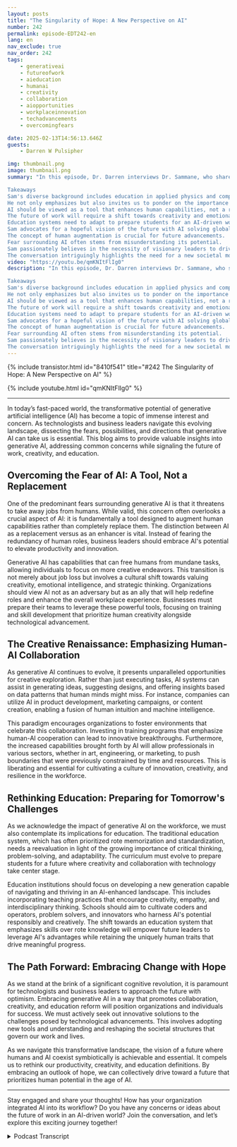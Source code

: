 ```yaml
---
layout: posts
title: "The Singularity of Hope: A New Perspective on AI"
number: 242
permalink: episode-EDT242-en
lang: en
nav_exclude: true
nav_order: 242
tags:
    - generativeai
    - futureofwork
    - aieducation
    - humanai
    - creativity
    - collaboration
    - aiopportunities
    - workplaceinnovation
    - techadvancements
    - overcomingfears

date: 2025-02-13T14:56:13.646Z
guests:
    - Darren W Pulsipher

img: thumbnail.png
image: thumbnail.png
summary: "In this episode, Dr. Darren interviews Dr. Sammane, who shares his journey from a diverse educational background in physics and computer engineering to becoming a successful entrepreneur in AI and lab testing. He discusses the motivations behind his book, 'The Singularity of Hope,' emphasizing the importance of addressing societal questions about AI rather than succumbing to fear. The dialogue explores the potential of AI to augment human capabilities, the need for a radical shift in education, and the vision for a future where technology solves pressing global issues. Ultimately, the conversation advocates for a hopeful perspective on the future of humanity in the age of AI.

Takeaways
Sam's diverse background includes education in applied physics and computer engineering.
He not only emphasizes but also invites us to ponder on the importance of asking the right questions about AI.
AI should be viewed as a tool that enhances human capabilities, not a replacement.
The future of work will require a shift towards creativity and emotional intelligence.
Education systems need to adapt to prepare students for an AI-driven world.
Sam advocates for a hopeful vision of the future with AI solving global challenges.
The concept of human augmentation is crucial for future advancements.
Fear surrounding AI often stems from misunderstanding its potential.
Sam passionately believes in the necessity of visionary leaders to drive change, inspiring us to be hopeful about the future.
The conversation intriguingly highlights the need for a new societal model in the age of AI, inviting us to be open-minded about the changes ahead."
video: "https://youtu.be/qmKNItFlIg0"
description: "In this episode, Dr. Darren interviews Dr. Sammane, who shares his journey from a diverse educational background in physics and computer engineering to becoming a successful entrepreneur in AI and lab testing. He discusses the motivations behind his book, 'The Singularity of Hope,' emphasizing the importance of addressing societal questions about AI rather than succumbing to fear. The dialogue explores the potential of AI to augment human capabilities, the need for a radical shift in education, and the vision for a future where technology solves pressing global issues. Ultimately, the conversation advocates for a hopeful perspective on the future of humanity in the age of AI.

Takeaways
Sam's diverse background includes education in applied physics and computer engineering.
He not only emphasizes but also invites us to ponder on the importance of asking the right questions about AI.
AI should be viewed as a tool that enhances human capabilities, not a replacement.
The future of work will require a shift towards creativity and emotional intelligence.
Education systems need to adapt to prepare students for an AI-driven world.
Sam advocates for a hopeful vision of the future with AI solving global challenges.
The concept of human augmentation is crucial for future advancements.
Fear surrounding AI often stems from misunderstanding its potential.
Sam passionately believes in the necessity of visionary leaders to drive change, inspiring us to be hopeful about the future.
The conversation intriguingly highlights the need for a new societal model in the age of AI, inviting us to be open-minded about the changes ahead."
---
```


<div>
{% include transistor.html id="8410f541" title="#242 The Singularity of Hope: A New Perspective on AI" %}

{% include youtube.html id="qmKNItFlIg0" %}
</div>

---

In today’s fast-paced world, the transformative potential of generative artificial intelligence (AI) has become a topic of immense interest and concern. As technologists and business leaders navigate this evolving landscape, dissecting the fears, possibilities, and directions that generative AI can take us is essential. This blog aims to provide valuable insights into generative AI, addressing common concerns while signaling the future of work, creativity, and education.

## Overcoming the Fear of AI: A Tool, Not a Replacement

One of the predominant fears surrounding generative AI is that it threatens to take away jobs from humans. While valid, this concern often overlooks a crucial aspect of AI: it is fundamentally a tool designed to augment human capabilities rather than completely replace them. The distinction between AI as a replacement versus as an enhancer is vital. Instead of fearing the redundancy of human roles, business leaders should embrace AI's potential to elevate productivity and innovation.

Generative AI has capabilities that can free humans from mundane tasks, allowing individuals to focus on more creative endeavors. This transition is not merely about job loss but involves a cultural shift towards valuing creativity, emotional intelligence, and strategic thinking. Organizations should view AI not as an adversary but as an ally that will help redefine roles and enhance the overall workplace experience. Businesses must prepare their teams to leverage these powerful tools, focusing on training and skill development that prioritize human creativity alongside technological advancement.

## The Creative Renaissance: Emphasizing Human-AI Collaboration

As generative AI continues to evolve, it presents unparalleled opportunities for creative exploration. Rather than just executing tasks, AI systems can assist in generating ideas, suggesting designs, and offering insights based on data patterns that human minds might miss. For instance, companies can utilize AI in product development, marketing campaigns, or content creation, enabling a fusion of human intuition and machine intelligence.

This paradigm encourages organizations to foster environments that celebrate this collaboration. Investing in training programs that emphasize human-AI cooperation can lead to innovative breakthroughs. Furthermore, the increased capabilities brought forth by AI will allow professionals in various sectors, whether in art, engineering, or marketing, to push boundaries that were previously constrained by time and resources. This is liberating and essential for cultivating a culture of innovation, creativity, and resilience in the workforce.

## Rethinking Education: Preparing for Tomorrow's Challenges

As we acknowledge the impact of generative AI on the workforce, we must also contemplate its implications for education. The traditional education system, which has often prioritized rote memorization and standardization, needs a reevaluation in light of the growing importance of critical thinking, problem-solving, and adaptability. The curriculum must evolve to prepare students for a future where creativity and collaboration with technology take center stage.

Education institutions should focus on developing a new generation capable of navigating and thriving in an AI-enhanced landscape. This includes incorporating teaching practices that encourage creativity, empathy, and interdisciplinary thinking. Schools should aim to cultivate coders and operators, problem solvers, and innovators who harness AI's potential responsibly and creatively. The shift towards an education system that emphasizes skills over rote knowledge will empower future leaders to leverage AI's advantages while retaining the uniquely human traits that drive meaningful progress.

## The Path Forward: Embracing Change with Hope

As we stand at the brink of a significant cognitive revolution, it is paramount for technologists and business leaders to approach the future with optimism. Embracing generative AI in a way that promotes collaboration, creativity, and education reform will position organizations and individuals for success. We must actively seek out innovative solutions to the challenges posed by technological advancements. This involves adopting new tools and understanding and reshaping the societal structures that govern our work and lives.

As we navigate this transformative landscape, the vision of a future where humans and AI coexist symbiotically is achievable and essential. It compels us to rethink our productivity, creativity, and education definitions. By embracing an outlook of hope, we can collectively drive toward a future that prioritizes human potential in the age of AI.

---

Stay engaged and share your thoughts! How has your organization integrated AI into its workflow? Do you have any concerns or ideas about the future of work in an AI-driven world? Join the conversation, and let’s explore this exciting journey together!



<details>
<summary> Podcast Transcript </summary>

<p></p>

</details>
